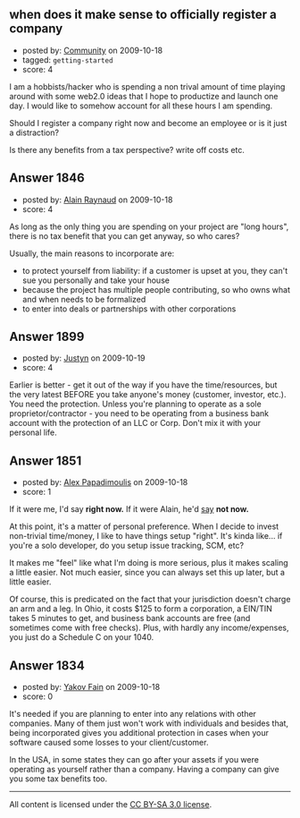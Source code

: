 ## when does it make sense to officially register a company

- posted by: [Community](https://stackexchange.com/users/-1/-1-community) on 2009-10-18
- tagged: `getting-started`
- score: 4

I am a hobbists/hacker who is spending a non trival amount of time playing around with some web2.0 ideas that I hope to productize and launch one day.
I would like to somehow account for all these hours I am spending.


Should I register a company right now and become an employee or is it just a distraction?


Is there any benefits from a tax perspective? write off costs etc.


## Answer 1846

- posted by: [Alain Raynaud](https://stackexchange.com/users/-1/502-alain-raynaud) on 2009-10-18
- score: 4

As long as the only thing you are spending on your project are "long hours", there is no tax benefit that you can get anyway, so who cares?

Usually, the main reasons to incorporate are:

 - to protect yourself from liability: if a customer is upset at you, they can't sue you personally and take your house
 - because the project has multiple people contributing, so who owns what and when needs to be formalized
 - to enter into deals or partnerships with other corporations


## Answer 1899

- posted by: [Justyn](https://stackexchange.com/users/-1/605-justyn) on 2009-10-19
- score: 4

Earlier is better - get it out of the way if you have the time/resources, but the very latest BEFORE you take anyone's money (customer, investor, etc.). You need the protection. Unless you're planning to operate as a sole proprietor/contractor - you need to be operating from a business bank account with the protection of an LLC or Corp. Don't mix it with your personal life.


## Answer 1851

- posted by: [Alex Papadimoulis](https://stackexchange.com/users/-1/123-alex-papadimoulis) on 2009-10-18
- score: 1

If it were me, I'd say **right now.**  If it were Alain, he'd [say](http://answers.onstartups.com/questions/1832/when-does-it-make-sense-to-officially-register-a-company/1846#1846) **not now.**

At this point, it's a matter of personal preference.  When I decide to invest non-trivial time/money, I like to have things setup "right". It's kinda like... if you're a solo developer, do you setup issue tracking, SCM, etc?

It makes me "feel" like what I'm doing is more serious, plus it makes scaling a little easier. Not much easier, since you can always set this up later, but a little easier.

Of course, this is predicated on the fact that your jurisdiction doesn't charge an arm and a leg. In Ohio, it costs $125 to form a corporation, a EIN/TIN takes 5 minutes to get, and business bank accounts are free (and sometimes come with free checks). Plus, with hardly any income/expenses, you just do a Schedule C on your 1040.


## Answer 1834

- posted by: [Yakov Fain](https://stackexchange.com/users/-1/691-yakov-fain) on 2009-10-18
- score: 0

It's needed if you are planning to enter into any relations with other companies. Many of them just won't work with individuals and besides that, being incorporated gives you additional protection in cases when your software caused some losses to your client/customer. 

In the USA, in some states they can go after your assets if you were operating as yourself rather than a company.  Having a company can give you some tax benefits too.



---

All content is licensed under the [CC BY-SA 3.0 license](https://creativecommons.org/licenses/by-sa/3.0/).
